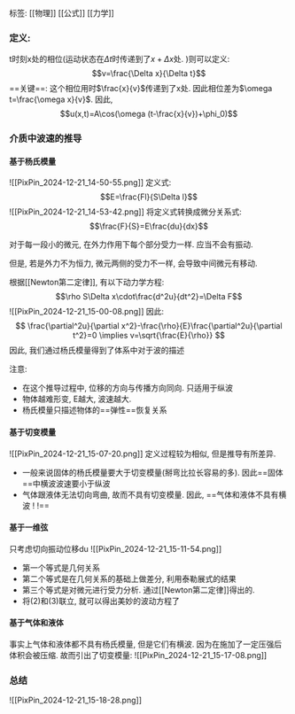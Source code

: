 标签: [[物理]] [[公式]] [[力学]]
### 定义:
t时刻x处的相位(运动状态在$\Delta t$时传递到了$x+\Delta x$处. )则可以定义:$$v=\frac{\Delta x}{\Delta t}$$
==关键==: 这个相位用时$\frac{x}{v}$传递到了x处. 因此相位差为$\omega t=\frac{\omega x}{v}$. 因此, $$u(x,t)=A\cos(\omega (t-\frac{x}{v})+\phi_0)$$
### 介质中波速的推导

#### 基于杨氏模量
![[PixPin_2024-12-21_14-50-55.png]]
定义式:$$E=\frac{Fl}{S\Delta l}$$
![[PixPin_2024-12-21_14-53-42.png]]
将定义式转换成微分关系式: $$\frac{F}{S}=E\frac{du}{dx}$$

对于每一段小的微元, 在外力作用下每个部分受力一样. 应当不会有振动. 

但是, 若是外力不为恒力, 微元两侧的受力不一样, 会导致中间微元有移动. 

根据[[Newton第二定律]], 有以下动力学方程:$$\rho S\Delta x\cdot\frac{d^2u}{dt^2}=\Delta F$$
![[PixPin_2024-12-21_15-00-08.png]]
因此: 
$$
\frac{\partial^2u}{\partial x^2}-\frac{\rho}{E}\frac{\partial^2u}{\partial t^2}=0 \implies v=\sqrt{\frac{E}{\rho}}
$$
因此, 我们通过杨氏模量得到了体系中对于波的描述

注意: 
+ 在这个推导过程中, 位移的方向与传播方向同向. 只适用于纵波
+ 物体越难形变, E越大, 波速越大. 
+ 杨氏模量只描述物体的==弹性==恢复关系

#### 基于切变模量

![[PixPin_2024-12-21_15-07-20.png]]
定义过程较为相似, 但是推导有所差异. 

* 一般来说固体的杨氏模量要大于切变模量(掰弯比拉长容易的多). 因此==固体==中横波波速要小于纵波
* 气体跟液体无法切向弯曲, 故而不具有切变模量. 因此, ==气体和液体不具有横波 ! !==

#### 基于一维弦

只考虑切向振动位移du
![[PixPin_2024-12-21_15-11-54.png]]
+ 第一个等式是几何关系
+ 第二个等式是在几何关系的基础上做差分, 利用泰勒展式的结果
+ 第三个等式是对微元进行受力分析. 通过[[Newton第二定律]]得出的. 
+ 将(2)和(3)联立, 就可以得出美妙的波动方程了

#### 基于气体和液体
事实上气体和液体都不具有杨氏模量, 但是它们有横波. 因为在施加了一定压强后体积会被压缩. 故而引出了切变模量: 
![[PixPin_2024-12-21_15-17-08.png]]

### 总结

![[PixPin_2024-12-21_15-18-28.png]]

